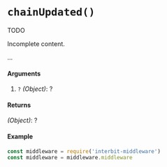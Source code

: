 # `chainUpdated()`

<div class="tips danger">
  <p><span></span>TODO</p>
  <p>Incomplete content.</p>
</div>

...


#### Arguments

1. `?` *(Object)*: ?

#### Returns

*(Object)*: ?

#### Example

```js
const middleware = require('interbit-middleware')
const middleware = middleware.middleware
```
